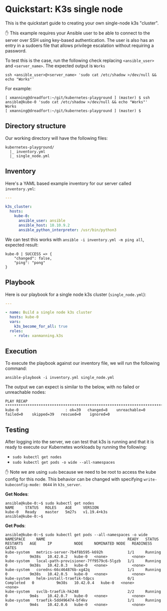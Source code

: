 # Quickstart: K3s single node

This is the quickstart guide to creating your own single-node k3s "cluster".

:hand: This example requires your Ansible user to be able to connect to the
server over SSH using key-based authentication. The user is also has an entry
in a sudoers file that allows privilege escalation without requiring a
password.

To test this is the case, run the following check replacing `<ansible_user>`
and `<server_name>`. The expected output is `Works`

`ssh <ansible_user>@<server_name> 'sudo cat /etc/shadow >/dev/null && echo "Works"'`

For example:

```text
[ xmanning@dreadfort:~/git/kubernetes-playground ] (master) $ ssh ansible@kube-0 'sudo cat /etc/shadow >/dev/null && echo "Works"'
Works
[ xmanning@dreadfort:~/git/kubernetes-playground ] (master) $
```

## Directory structure

Our working directory will have the following files:

```text
kubernetes-playground/
  |_ inventory.yml
  |_ single_node.yml
```

## Inventory

Here's a YAML based example inventory for our server called `inventory.yml`:

```yaml
---

k3s_cluster:
  hosts:
    kube-0:
      ansible_user: ansible
      ansible_host: 10.10.9.2
      ansible_python_interpreter: /usr/bin/python3

```

We can test this works with `ansible -i inventory.yml -m ping all`, expected
result:

```text
kube-0 | SUCCESS => {
    "changed": false,
    "ping": "pong"
}
```

## Playbook

Here is our playbook for a single node k3s cluster (`single_node.yml`):

```yaml
---

- name: Build a single node k3s cluster
  hosts: kube-0
  vars:
    k3s_become_for_all: true
  roles:
    - role: xanmanning.k3s
```

## Execution

To execute the playbook against our inventory file, we will run the following
command:

`ansible-playbook -i inventory.yml single_node.yml`

The output we can expect is similar to the below, with no failed or unreachable
nodes:

```text
PLAY RECAP *******************************************************************************************************
kube-0                     : ok=39   changed=8    unreachable=0    failed=0    skipped=39   rescued=0    ignored=0
```

## Testing

After logging into the server, we can test that k3s is running and that it is
ready to execute our Kubernetes workloads by running the following:

  - `sudo kubectl get nodes`
  - `sudo kubectl get pods -o wide --all-namespaces`

:hand: Note we are using `sudo` because we need to be root to access the
kube config for this node. This behavior can be changed with specifying
`write-kubeconfig-mode: 0644` in `k3s_server`.

**Get Nodes**:

```text
ansible@kube-0:~$ sudo kubectl get nodes
NAME     STATUS   ROLES    AGE     VERSION
kube-0   Ready    master   5m27s   v1.19.4+k3s
ansible@kube-0:~$
```

**Get Pods**:

```text
ansible@kube-0:~$ sudo kubectl get pods --all-namespaces -o wide
NAMESPACE     NAME                                     READY   STATUS      RESTARTS   AGE     IP          NODE     NOMINATED NODE   READINESS GATES
kube-system   metrics-server-7b4f8b595-k692h           1/1     Running     0          9m38s   10.42.0.2   kube-0   <none>           <none>
kube-system   local-path-provisioner-7ff9579c6-5lgzb   1/1     Running     0          9m38s   10.42.0.3   kube-0   <none>           <none>
kube-system   coredns-66c464876b-xg42q                 1/1     Running     0          9m38s   10.42.0.5   kube-0   <none>           <none>
kube-system   helm-install-traefik-tdpcs               0/1     Completed   0          9m38s   10.42.0.4   kube-0   <none>           <none>
kube-system   svclb-traefik-hk248                      2/2     Running     0          9m4s    10.42.0.7   kube-0   <none>           <none>
kube-system   traefik-5dd496474-bf4kv                  1/1     Running     0          9m4s    10.42.0.6   kube-0   <none>           <none>
```

